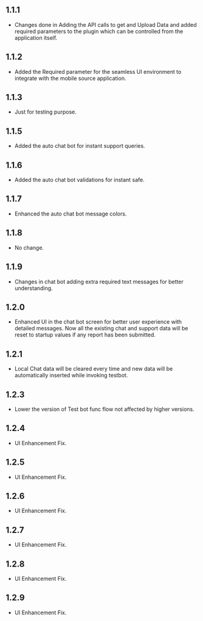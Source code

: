 ## 1.1.1

* Changes done in Adding the API calls to get and Upload Data and added required parameters to the plugin which can be controlled from the application itself.

## 1.1.2

* Added the Required parameter for the seamless UI environment to integrate with the mobile source application.

## 1.1.3

* Just for testing purpose.

## 1.1.5

* Added the auto chat bot for instant support queries.

## 1.1.6

* Added the auto chat bot validations for instant safe.

## 1.1.7

* Enhanced the auto chat bot message colors.

## 1.1.8

* No change.

## 1.1.9

* Changes in chat bot adding extra required text messages for better understanding.

## 1.2.0

* Enhanced UI in the chat bot screen for better user experience with detailed messages. Now all the existing chat and support data will be reset to startup values if any report has been submitted.

## 1.2.1

* Local Chat data will be cleared every time and new data will be automatically inserted while invoking testbot.

## 1.2.3

* Lower the version of Test bot func flow not affected by higher versions.

## 1.2.4

* UI Enhancement Fix.

## 1.2.5

* UI Enhancement Fix.

## 1.2.6

* UI Enhancement Fix.

## 1.2.7

* UI Enhancement Fix.

## 1.2.8

* UI Enhancement Fix.

## 1.2.9

* UI Enhancement Fix.